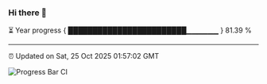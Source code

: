### Hi there 👋

⏳ Year progress { ████████████████████████▁▁▁▁▁▁ } 81.39 %

---

⏰ Updated on Sat, 25 Oct 2025 01:57:02 GMT

![Progress Bar CI](https://github.com/DhruviPatel157/GitHub-Actions-Demo/workflows/Progress%20Bar%20CI/badge.svg)

